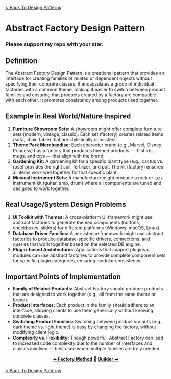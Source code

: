 [< Back To Design Patterns](../../../)

# Abstract Factory Design Pattern
### Please support my repo with your star.

## Definition
The Abstract Factory Design Pattern is a creational pattern that provides an interface for creating families of related or dependent objects without specifying their concrete classes. It encapsulates a group of individual factories with a common theme, making it easier to switch between product families and ensuring that products created by a factory are compatible with each other. It promotes consistency among products used together.

## Example in Real World/Nature Inspired
1. **Furniture Showroom Sets:** A showroom might offer complete furniture sets (modern, vintage, classic). Each set (factory) creates related items (sofa, chair, table) that are stylistically consistent.
2. **Theme Park Merchandise:** Each character brand (e.g., Marvel, Disney Princess) has a factory that produces themed products — T-shirts, mugs, and toys — that align with the brand.
3. **Gardening Kit:** A gardening kit for a specific plant type (e.g., cactus vs. rose) provides the right soil, fertilizer, and pot. The kit (factory) ensures all items work well together for that specific plant.
4. **Musical Instrument Sets:** A manufacturer might produce a rock or jazz instrument kit (guitar, amp, drum) where all components are tuned and designed to work together.

## Real Usage/System Design Problems
1. **UI Toolkit with Themes:** A cross-platform UI framework might use abstract factories to generate themed components (buttons, checkboxes, sliders) for different platforms (Windows, macOS, Linux).
2. **Database Driver Families:** A persistence framework might use abstract factories to produce database-specific drivers, connections, and queries that work together based on the selected DB engine.
3. **Plugin-based Architectures:** Applications that support plugins or modules can use abstract factories to provide complete component sets for specific plugin categories, ensuring modular consistency.

## Important Points of Implementation
- **Family of Related Products:** Abstract Factory should produce products that are designed to work together (e.g., all from the same theme or brand).
- **Product Interfaces:** Each product in the family should adhere to an interface, allowing clients to use them generically without knowing concrete classes.
- **Switching Product Families:** Switching between product variants (e.g., dark theme vs. light theme) is easy by changing the factory, without modifying client logic.
- **Complexity vs. Flexibility:** Though powerful, Abstract Factory can lead to increased code complexity due to the number of interfaces and classes involved — best used when multiple families are truly needed.

<p align="center">
  <a href="../../creational/factory_method">⬅️ <strong>Factory Method</strong></a>
  🔸
  <a href="../../creational/builder"><strong>Builder</strong> ➡️</a>
</p>

[< Back To Design Patterns](../../../)
